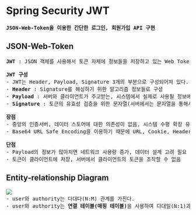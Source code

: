# Spring Security JWT
<pre>
<b>JSON-Web-Token을 이용한 간단한 로그인, 회원가입 API 구현</b>
</pre>
## JSON-Web-Token
<pre>
<b>JWT</b> : JSON 객체를 사용해서 토큰 자체에 정보들을 저장하고 있는 Web Token

<b>JWT 구성</b>
- JWT는 Header, Payload, Signature 3개의 부분으로 구성되어져 있다.
- <b>Header</b> : Signature를 해싱하기 위한 알고리즘 정보들로 구성
- <b>Payload</b> : 서버와 클라이언트가 주고받는, 시스템에서 실제로 사용될 정보에 대한 내용들로 구성
- <b>Signature</b> : 토큰의 유효성 검증을 위한 문자열(서버에서는 문자열을 통해서 이 토큰이 유효한지 검증한다)

<b>장점</b>
- 중앙의 인증서버, 데이터 스토어에 대한 의존성이 없음, 시스템 수평 확장 유리
- Base64 URL Safe Encoding을 이용하기 때문에 URL, Cookie, Header 어디에서든 사용 가능

<b>단점</b>
- Payload의 정보가 많아지면 네트워크 사용량 증가, 데이터 설계 고려 필요
- 토큰이 클라이언트에 저장, 서버에서 클라이언트의 토큰을 조작할 수 없음
</pre>
## Entity-relationship Diagram
<pre>
<img src="https://github.com/RyuKyeongWoo/spring-security-JWT/blob/master/img/JWT.PNG"/>
- user와 authority는 다대다(N:M) 관계를 가진다.
- user와 authority는 <b>연결 테이블(매핑 테이블)</b>을 사용하여 다대일(N:1)과 일대다(1:N) 관계로 나타내였다.
</pre>